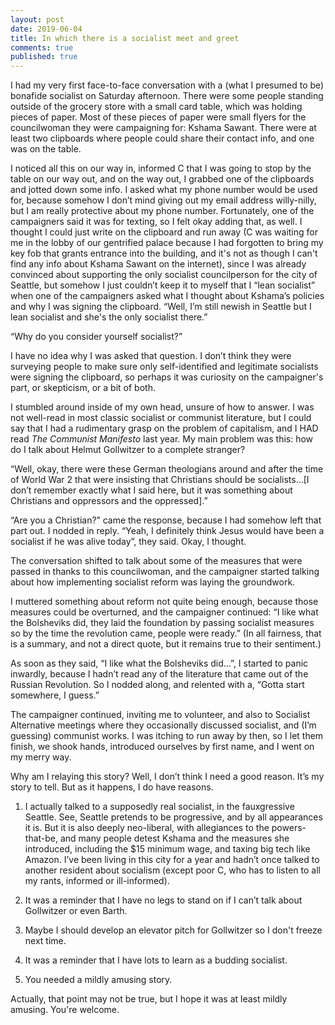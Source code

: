 ```yaml
---
layout: post
date: 2019-06-04
title: In which there is a socialist meet and greet
comments: true
published: true
---
```

I had my very first face-to-face conversation with a (what I presumed to be) bonafide socialist on Saturday afternoon. There were some people standing outside of the grocery store with a small card table, which was holding pieces of paper. Most of these pieces of paper were small flyers for the councilwoman they were campaigning for: Kshama Sawant. There were at least two clipboards where people could share their contact info, and one was on the table.

I noticed all this on our way in, informed C that I was going to stop by the table on our way out, and on the way out, I grabbed one of the clipboards and jotted down some info. I asked what my phone number would be used for, because somehow I don’t mind giving out my email address willy-nilly, but I am really protective about my phone number. Fortunately, one of the campaigners said it was for texting, so I felt okay adding that, as well. I thought I could just write on the clipboard and run away (C was waiting for me in the lobby of our gentrified palace because I had forgotten to bring my key fob that grants entrance into the building, and it's not as though I can't find any info about Kshama Sawant on the internet), since I was already convinced about supporting the only socialist councilperson for the city of Seattle, but somehow I just couldn’t keep it to myself that I “lean socialist” when one of the campaigners asked what I thought about Kshama’s policies and why I was signing the clipboard. “Well, I’m still newish in Seattle but I lean socialist and she's the only socialist there.”

“Why do you consider yourself socialist?”

I have no idea why I was asked that question. I don’t think they were surveying people to make sure only self-identified and legitimate socialists were signing the clipboard, so perhaps it was curiosity on the campaigner's part, or skepticism, or a bit of both.

I stumbled around inside of my own head, unsure of how to answer. I was not well-read in most classic socialist or communist literature, but I could say that I had a rudimentary grasp on the problem of capitalism, and I HAD read _The Communist Manifesto_ last year. My main problem was this: how do I talk about Helmut Gollwitzer to a complete stranger?

“Well, okay, there were these German theologians around and after the time of World War 2 that were insisting that Christians should be socialists…[I don’t remember exactly what I said here, but it was something about Christians and oppressors and the oppressed].”

“Are you a Christian?” came the response, because I had somehow left that part out. I nodded in reply. “Yeah, I definitely think Jesus would have been a socialist if he was alive today”, they said. Okay, I thought.

The conversation shifted to talk about some of the measures that were passed in thanks to this councilwoman, and the campaigner started talking about how implementing socialist reform was laying the groundwork.

I muttered something about reform not quite being enough, because those measures could be overturned, and the campaigner continued: “I like what the Bolsheviks did, they laid the foundation by passing socialist measures so by the time the revolution came, people were ready.” (In all fairness, that is a summary, and not a direct quote, but it remains true to their sentiment.)

As soon as they said, “I like what the Bolsheviks did…”, I started to panic inwardly, because I hadn’t read any of the literature that came out of the Russian Revolution. So I nodded along, and relented with a, “Gotta start somewhere, I guess.”

The campaigner continued, inviting me to volunteer, and also to Socialist Alternative meetings where they occasionally discussed socialist, and (I’m guessing) communist  works. I was itching to run away by then, so I let them finish, we shook hands, introduced ourselves by first name, and I went on my merry way.

Why am I relaying this story? Well, I don’t think I need a good reason. It’s my story to tell. But as it happens, I do have reasons.

1) I actually talked to a supposedly real socialist, in the fauxgressive Seattle. See, Seattle pretends to be progressive, and by all appearances it is. But it is also deeply neo-liberal, with allegiances to the powers-that-be, and many people detest Kshama and the measures she introduced, including the $15 minimum wage, and taxing big tech like Amazon. I’ve been living in this city for a year and hadn’t once talked to another resident about socialism (except poor C, who has to listen to all my rants, informed or ill-informed).

2) It was a reminder that I have no legs to stand on if I can’t talk about Gollwitzer or even Barth.

3) Maybe I should develop an elevator pitch for Gollwitzer so I don't freeze next time.

4) It was a reminder that I have lots to learn as a budding socialist.

5) You needed a mildly amusing story.

Actually, that point may not be true, but I hope it was at least mildly amusing. You're welcome.
